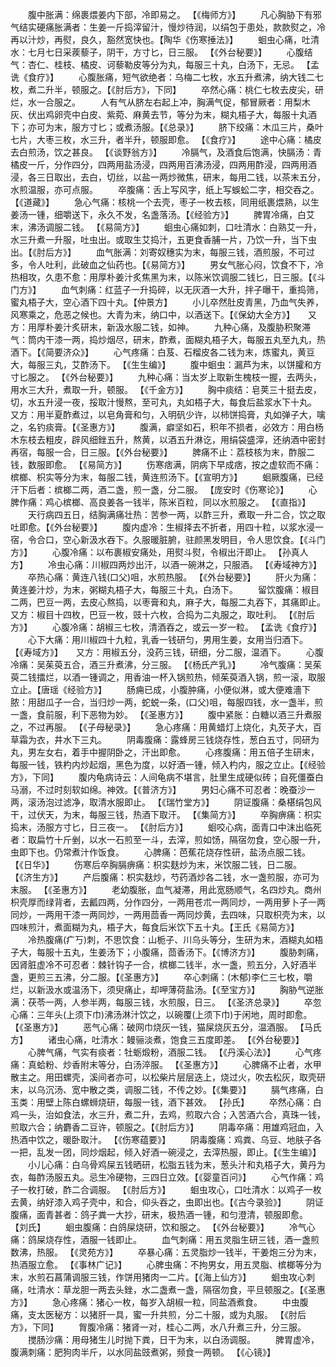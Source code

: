 <!-- { "loadSidebar": true } -->
　　腹中胀满：绵裹煨姜内下部，冷即易之。 【《梅师方》】
　　凡心胸胁下有邪气结实硬痛胀满者：生姜一斤捣滓留汁，慢炒待润，以绢包于患处，款款熨之，冷再以汁炒，再熨，良久，豁然宽快也。【陶华《伤寒捶法》】
　　蛔虫心痛，吐清水：七月七日采蒺藜子，阴干，方寸匕，日三服。 【《外台秘要》】
　　心腹结气：杏仁、桂枝、橘皮、诃藜勒皮等分为丸，每服三十丸，白汤下，无忌。 【孟诜《食疗》】
　　心腹胀痛，短气欲绝者：乌梅二七枚，水五升煮沸，纳大钱二七枚，煮二升半，顿服之。【《肘后方》，下同】
　　卒然心痛：桃仁七枚去皮尖，研烂，水一合服之。
　　人有气从脐左右起上冲，胸满气促，郁冒厥者：用梨木灰、伏出鸡卵壳中白皮、紫菀、麻黄去节，等分为末，糊丸梧子大，每服十丸酒下；亦可为末，服方寸匕；或煮汤服。【《总录》】
　　脐下绞痛：木瓜三片，桑叶七片，大枣三枚，水三升，者半升，顿服即愈。 【《食疗》】
　　途中心痛：橘皮去白煎汤，饮之甚良。 【《谈野翁方》】
　　冷膈气，及酒食后饱满，快膈汤：青橘皮一斤，分作四分，四两用盐汤浸，四两用百沸汤浸，四两用酢浸，四两用酒浸，各三日取出，去白，切丝，以盐一两炒微焦，研末，每用二钱，以茶末五分，水煎温服，亦可点服。
　　卒腹痛：舌上写风字，纸上写蜈蚣二字，相交吞之。 【《道藏》】
　　急心气痛：核桃一个去壳，枣子一枚去核，同用纸裹煨熟，以生姜汤一锺，细嚼送下，永久不发，名盏落汤。【《经验方》】
　　脾胃冷痛，白艾末，沸汤调服二钱。 【《易简方》】
　　蛔虫心痛如刺，口吐清水：白熟艾一升，水三升煮一升服，吐虫出。或取生艾捣汁，五更食香脯一片，乃饮一升，当下虫出。【《肘后方》】
　　血气胀满：刘寄奴穗实为末，每服三钱，酒煎服，不可过多，令人吐利，此破血之仙药也。【《易简方》】
　　男女气胀心闷，饮食不下，冷热相攻，久患不愈：用厚朴姜汁炙焦黑为末，以陈米饮调服二钱匕，日三服。【《斗门方》】
　　血气刺痛：红蓝子一升捣碎，以无灰酒一大升，拌子曝干，重捣筛，蜜丸梧子大，空心酒下四十丸。【仲景方】
　　小儿卒然肚皮青黑，乃血气失养，风寒乘之，危恶之候也。大青为末，纳口中，以酒送下。【《保幼大全方》】　　又方：用厚朴姜汁炙研末，新汲水服二钱，如神。
　　九种心痛，及腹胁积聚滞气：筒内干漆一两，捣炒烟尽，研末，酢煮，面糊丸梧子大，每服五丸至九丸，热酒下。【《简要济众》】
　　心气疼痛：白芨、石榴皮各二钱为末，炼蜜丸，黄豆大，每服三丸，艾酢汤下。 【《生生编》】
　　腹中蛔虫：漏芦为末，以饼臛和方寸匕服之。 【《外台秘要》】
　　九种心痛：当太岁上取新生槐枝一握，去两头，用水三大升，煮取一升，顿服。 【《千金方》】
　　胸中痰结：皂荚三十挺去皮，切，水五升浸一夜，挼取汁慢熬，至可丸，丸如梧子大，每食后盐浆水下十丸。　　又方：用半夏酢煮过，以皂角膏和匀，入明矾少许，以柿饼捣膏，丸如弹子大，噙之，名钓痰膏。【《圣惠方》】
　　腹满，癖坚如石，积年不损者，必效方：用白杨木东枝去粗皮，辟风细銼五升，熬黄，以酒五升淋讫，用绢袋盛滓，还纳酒中密封再宿，每服一合，日三服。【《外台秘要》】
　　脾痛不止：荔枝核为末，酢服二钱，数服即愈。 【《易简方》】
　　伤寒痞满，阴病下早成痞，按之虚软而不痛：槟榔、枳实等分为末，每服二钱，黄连煎汤下。【《宣明方》】
　　蛔厥腹痛，已经汗下后者：槟榔二两，酒二盏，煎一盏，分二服。 【庞安时《伤寒论》】
　　心脾作痛：鸡心槟榔、高良姜各一钱半，陈米百粒，同以水煎服之。 【《直指》】
　　天行病四五日，结胸满痛壮热：苦参一两，以酢三升，煮取一升二合，饮之取吐即愈。【《外台秘要》】
　　腹内虚冷：生椒择去不折者，用四十粒，以浆水浸一宿，令合口，空心新汲水吞下。久服暖脏腑，驻颜黑发明目，令人思饮食。【《斗门方》】
　　心腹冷痛：以布裹椒安痛处，用熨斗熨，令椒出汗即止。 【孙真人方】
　　冷虫心痛：川椒四两炒出汗，以酒一碗淋之，只服酒。 【《寿域神方》】
　　卒热心痛：黄连八钱(口父)咀，水煎热服。 【《外台秘要》】
　　肝火为痛：黄连姜汁炒，为末，粥糊丸梧子大，每服三十丸，白汤下。
　　留饮腹痛：椒目二两，巴豆一两，去皮心熬捣，以枣膏和丸，麻子大，每服二丸吞下，其痛即止。　　又方：椒目十四枚，巴豆一枚，豉十六枚，合捣为二丸服之，取吐利。 【《肘后方》】
　　心腹冷痛：胡椒三七枚，清酒吞之，或云一岁一粒。 【孟诜《食疗》】
　　心下大痛：用川椒四十九粒，乳香一钱研匀，男用生姜，女用当归酒下。 【《寿域方》】　　又方：用椒五分，没药三钱，研细，分二服，温酒下。
　　心腹冷痛：吴茱萸五合，酒三升煮沸，分三服。 【《杨氏产乳》】
　　冷气腹痛：吴茱萸二钱擂烂，以酒一锺调之，用香油一杯入锅煎热，倾茱萸酒入锅，煎一滚，取服立止。【唐瑶《经验方》】
　　肠痈已成，小腹肿痛，小便似淋，或大便难濇下脓：用甜瓜子一合，当归炒一两，蛇蜕一条，(口父)咀，每服四钱，水一盏半，煎一盏，食前服，利下恶物为妙。 【《圣惠方》】
　　腹中紧胀：白糖以酒三升煮服之，不过再服。 【《子母秘录》】
　　急心疼痛：用黄蜡灯上烧化，丸芡子大，百草霜为衣，井水下三丸。
　　阴毒腹痛：露蜂房三钱烧存性，葱白五寸，同研为丸，男左女右，着手中握阴卧之，汗出即愈。
　　心疼腹痛：用五倍子生研末，每服一钱，铁杓内炒起烟，黑色为度，以好酒一锺，倾入杓内，服之立止。【《经验方》，下同】
　　腹内龟病诗云：人间龟病不堪言，肚里生成硬似砖；自死僵蚕白马溺，不过时刻软如绵。神效。【《普济方》】
　　男妇心痛不可忍者：晚蚕沙一两，滚汤泡过滤净，取清水服即止。 【《瑞竹堂方》】
　　阴证腹痛：桑椹绢包风干，过伏天，为末，每服三钱，热酒下取汗。 【《集简方》】
　　卒胸痹痛：枳实捣末，汤服方寸匕，日三夜一。 【《肘后方》】
　　蛔咬心病，面青口中沫出临死者：取扁竹十斤剉，以水一石煎至一斗，去滓，煎如饧，隔宿勿食，空心服一升，虫即下也。仍常煮汁作饭食。
　　心脾痛：芭蕉花烧存性研，盐汤点服二钱。 【《日华》】
　　伤寒后卒胸膈痹痛：枳实麸炒为末，米饮服二钱，日二服。 【《济生方》】
　　产后腹痛：枳实麸炒，芍药酒炒各二钱，水一盏煎服，亦可为末服。 【《圣惠方》】
　　老幼腹胀，血气凝滞，用此宽肠顺气，名四炒丸。商州枳壳厚而绿背者，去瓤四两，分作四分，一两用苍朮一两同炒，一两用萝卜子一两同炒，一两用干漆一两同炒，一两用茴香一两同炒黄，去四味，只取枳壳为末，以四味煎汁，煮面糊为丸，梧子大，每食后米饮下五十丸。【王氏《易简方》】
　　冷热腹痛(疒丂)刺，不思饮食：山栀子、川乌头等分，生研为末，酒糊丸如梧子大，每服十五丸，生姜汤下；小腹痛，茴香汤下。【《博济方》】
　　腹胁刺痛，因肾脏虚冷不可忍者：棘针钩子一合，槟榔二钱半，水一盏，煎五分，入好酒半盏，更煎三五沸，分二服。【《圣惠方》】
　　卒心刺痛：(木郁)李仁三七枚，嚼烂，以新汲水或温汤下，须臾痛止，却呷薄荷盐汤。【《至宝方》】
　　胸胁气逆胀满：茯苓一两，人参半两，每服三钱，水煎服，日三。 【《圣济总录》】
　　卒忽心痛：三年头(上须下巾)沸汤淋汁饮之，以碗覆(上须下巾)于闲地，周时即愈。【《圣惠方》】
　　恶气心痛：破网巾烧灰一钱，猫屎烧灰五分，温酒服。 【马氏方】
　　诸虫心痛，吐清水：鳗骊淡煮，饱食三五度即差。 【《外台秘要》】
　　心脾气痛，气实有痰者：牡蛎煅粉，酒服二钱。 【《丹溪心法》】
　　心气疼痛：真蛤粉、炒香附末等分，白汤淬服。 【《圣惠方》】
　　心脾痛不止者，水甲散主之。用田螺壳，溪间者亦可，以松柴片层层迭上，烧过火，吹去松灰，取壳研末，以乌沉汤、宽中散之类，调服二钱，不传之妙。【《集要》】
　　膈气疼痛，白玉类：用壁上陈白螺蛳烧研，每服一钱，酒下甚效。 【孙氏】
　　卒然心痛：白鸡一头，治如食法，水三升，煮二升，去鸡，煎取六合；入苦酒六合，真珠一钱，煎取六合；纳麝香二豆许，顿服之。【《肘后方》】
　　阴毒卒痛：用雄鸡冠血，入热酒中饮之，暖卧取汁。 【《伤寒蕴要》】
　　阴毒腹痛：鸡粪、乌豆、地肤子各一把，乱发一团，同炒烟起，倾入好酒一碗浸之，去滓热服，即止。【《生生编》】
　　小儿心痛：白乌骨鸡屎五钱晒研，松脂五钱为末，葱头汁和丸梧子大，黄丹为衣，每酢汤服五丸。忌生冷硬物，三四日立效。【《婴童百问》】
　　心气作痛：鸡子一枚打破，酢二合调服。 【《肘后方》】
　　蛔虫攻心，口吐清水：以鸡子一枚去黄，纳好漆入鸡子壳中，和合，仰头吞之，虫即出也。【《古今录验》】
　　阴证腹痛，面青甚者：鸽子粪一大抄，研末，极热酒一锺，和匀澄清，顿服即愈。 【刘氏】
　　蛔虫腹痛：白鸽屎烧研，饮和服之。 【《外台秘要》】
　　冷气心痛：鸽屎烧存性，酒服一钱即止。
　　血气刺痛：用五灵脂生研三钱，酒一盏煎数沸，热服。 【《灵苑方》】
　　卒暴心痛：五灵脂炒一钱半，干姜炮三分为末，热酒服立愈。 【《事林广记》】
　　心脾虫痛：不拘男女，用五灵脂、槟榔等分为末，水煎石菖蒲调服三钱，作饼用猪肉一二片。【《海上仙方》】
　　蛔虫攻心刺痛，吐清水：草龙胆一两去头銼，水二盏煮一盏，隔宿勿食，平旦顿服之。【《圣惠方》】
　　急心疼痛：猪心一枚，每岁入胡椒一粒，同盐酒煮食。
　　中虫腹痛，支太医秘方：以猪肝一具，蜜一升共煎，分二十服，或为丸服。 【《肘后方》，下同】
　　胷腹冷痛：猪肾一对，桂心二两，水八升煮三升，分三服。
　　搅肠沙痛：用母猪生儿时抛下粪，日干为末，以白汤调服。
　　脾胃虚冷，腹满刺痛：肥狗肉半斤，以水同盐豉煮粥，频食一两顿。 【《心镜》】

